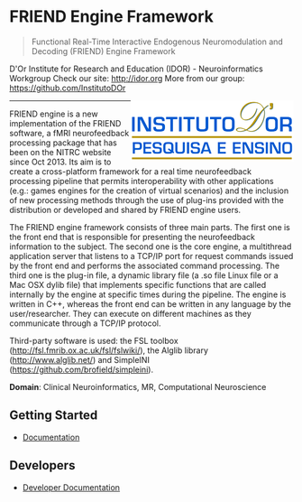 # FRIEND Engine Framework
> Functional Real-Time Interactive Endogenous Neuromodulation and Decoding (FRIEND) Engine Framework

D'Or Institute for Research and Education (IDOR) - Neuroinformatics Workgroup
Check our site: http://idor.org
More from our group: https://github.com/InstitutoDOr

<img align="right" src="Documents/logo.png">

---

FRIEND engine is a new implementation of the FRIEND software, a fMRI neurofeedback processing package that has been on the NITRC website since Oct 2013. Its aim is to create a cross-platform framework for a real time neurofeedback processing pipeline that permits interoperability with other applications (e.g.: games engines for the creation of virtual scenarios) and the inclusion of new processing methods through the use of plug-ins provided with the distribution or developed and shared by FRIEND engine users. 

The FRIEND engine framework consists of three main parts. The first one is the front end that is responsible for presenting the neurofeedback information to the subject. The second one is the core engine, a multithread application server that listens to a TCP/IP port for request commands issued by the front end and performs the associated command processing. The third one is the plug-in file, a dynamic library file (a .so file Linux file or a Mac OSX dylib file) that implements specific functions that are called internally by the engine at specific times during the pipeline. The engine is written in C++, whereas the front end can be written in any language by the user/researcher. They can execute on different machines as they communicate through a TCP/IP protocol. 

Third-party software is used: the FSL toolbox (http://fsl.fmrib.ox.ac.uk/fsl/fslwiki/), the Alglib library (http://www.alglib.net/) and SimpleINI (https://github.com/brofield/simpleini).

**Domain**: Clinical Neuroinformatics, MR, Computational Neuroscience


## Getting Started

* [Documentation](Documents/getting-started)

## Developers
    
* [Developer Documentation](Documents/developer)

